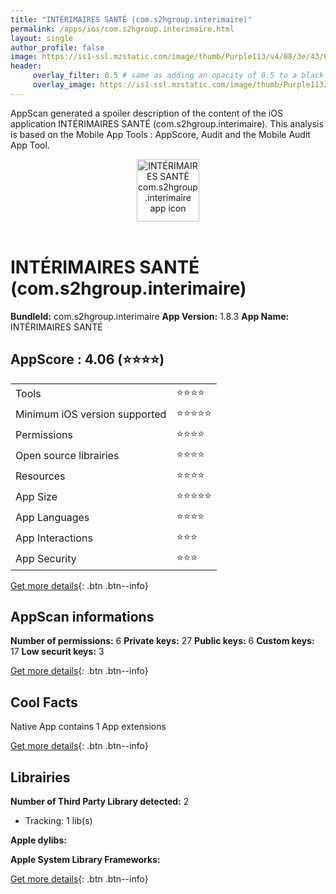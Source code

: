 ```yaml
---
title: "INTÉRIMAIRES SANTÉ (com.s2hgroup.interimaire)"
permalink: /apps/ios/com.s2hgroup.interimaire.html
layout: single
author_profile: false
image: https://is1-ssl.mzstatic.com/image/thumb/Purple113/v4/08/3e/43/083e43dd-273d-1e4a-6ca4-b31bb9aff363/mzl.ypiqhstb.jpg/512x512bb.jpg
header: 
     overlay_filter: 0.5 # same as adding an opacity of 0.5 to a black background
     overlay_image: https://is1-ssl.mzstatic.com/image/thumb/Purple113/v4/08/3e/43/083e43dd-273d-1e4a-6ca4-b31bb9aff363/mzl.ypiqhstb.jpg/512x512bb.jpg
---
```

AppScan generated a spoiler description of the content of the iOS application INTÉRIMAIRES SANTÉ (com.s2hgroup.interimaire). This analysis is based on the Mobile App Tools : AppScore, Audit and the Mobile Audit App Tool.

  
  
<div style="text-align: center;"><img src="https://is1-ssl.mzstatic.com/image/thumb/Purple113/v4/08/3e/43/083e43dd-273d-1e4a-6ca4-b31bb9aff363/mzl.ypiqhstb.jpg/512x512bb.jpg" width="100" height="100" alt="INTÉRIMAIRES SANTÉ com.s2hgroup.interimaire app icon"></div></br>
  
# INTÉRIMAIRES SANTÉ (com.s2hgroup.interimaire)

**BundleId:** com.s2hgroup.interimaire
**App Version:** 1.8.3
**App Name:** INTÉRIMAIRES SANTÉ


## AppScore : 4.06 (⭐️⭐️⭐️⭐️) 

<table>
<tr><td> Tools </td><td> ⭐️⭐️⭐️⭐️ </td></tr>
<tr><td> Minimum iOS version supported </td><td> ⭐️⭐️⭐️⭐️⭐️ </td></tr>
<tr><td> Permissions </td><td> ⭐️⭐️⭐️⭐️ </td></tr>
<tr><td> Open source librairies </td><td> ⭐️⭐️⭐️⭐️ </td></tr>
<tr><td> Resources </td><td> ⭐️⭐️⭐️⭐️ </td></tr>
<tr><td> App Size </td><td> ⭐️⭐️⭐️⭐️⭐️ </td></tr>
<tr><td> App Languages </td><td> ⭐️⭐️⭐️⭐️ </td></tr>
<tr><td> App Interactions </td><td> ⭐️⭐️⭐️ </td></tr>
<tr><td> App Security </td><td> ⭐️⭐️⭐️ </td></tr>
</table>

[Get more details](/pricing.html){: .btn .btn--info}  
  
## AppScan informations 

**Number of permissions:** 6
**Private keys:** 27
**Public keys:** 6
**Custom keys:** 17
**Low securit keys:** 3
  
[Get more details](/pricing.html){: .btn .btn--info}

## Cool Facts

Native App
contains 1 App extensions
  
[Get more details](/pricing.html){: .btn .btn--info}

## Librairies 
**Number of Third Party Library detected:** 2
- Tracking: 1 lib(s)

**Apple dylibs:**


**Apple System Library Frameworks:**


  
[Get more details](/pricing.html){: .btn .btn--info}

